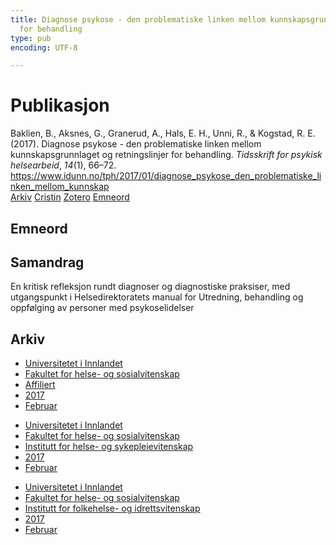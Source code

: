 ```yaml
---
title: Diagnose psykose - den problematiske linken mellom kunnskapsgrunnlaget og retningslinjer
  for behandling
type: pub
encoding: UTF-8

---
```

<h1>Publikasjon</h1>
<article id="csl-bib-container-I5EAMV4B" class="csl-bib-container">
  <div class="csl-bib-body"> <div class="csl-entry">Baklien, B., Aksnes, G., Granerud, A., Hals, E. H., Unni, R., &#38; Kogstad, R. E. (2017). Diagnose psykose - den problematiske linken mellom kunnskapsgrunnlaget og retningslinjer for behandling. <i>Tidsskrift for psykisk helsearbeid</i>, <i>14</i>(1), 66–72. <a href="https://www.idunn.no/tph/2017/01/diagnose_psykose_den_problematiske_linken_mellom_kunnskap">https://www.idunn.no/tph/2017/01/diagnose_psykose_den_problematiske_linken_mellom_kunnskap</a></div> </div>
  <div class="csl-bib-buttons">
    <a href="#taxonomy-article-I5EAMV4B" alt="archive" class="csl-bib-button">Arkiv</a>
    <a href="https://app.cristin.no/results/show.jsf?id=1453870" alt="Cristin" class="csl-bib-button">Cristin</a>
    <a href="http://zotero.org/groups/5881554/items/I5EAMV4B" alt="Zotero" class="csl-bib-button">Zotero</a>
    <a href="#keywords-article-I5EAMV4B" alt="keywords" class="csl-bib-button">Emneord</a>
  </div>
  <div id="csl-bib-meta-container-I5EAMV4B"></div>
</article>
<div id="csl-bib-meta-I5EAMV4B" class="csl-bib-meta">
  <article id="keywords-article-I5EAMV4B" class="keywords-article">
    <h1>Emneord</h1>
    
  </article>
  <article id="abstract-article-I5EAMV4B" class="abstract-article">
    <h1>Samandrag</h1>
    En kritisk refleksjon rundt diagnoser og diagnostiske praksiser, med 
utgangspunkt i Helsedirektoratets manual for Utredning, behandling og 
oppfølging av personer med psykoselidelser
  </article>
  <article id="taxonomy-article-I5EAMV4B" class="taxonomy-article">
    <h1>Arkiv</h1>
    <ul>
      <li>
        <a href="/nn/archive/?key=3DCRN523">Universitetet i Innlandet</a>
      </li>
      <li>
        <a href="/nn/archive/?key=IDKFS3MX">Fakultet for helse- og sosialvitenskap</a>
      </li>
      <li>
        <a href="/nn/archive/?key=VD6VZ36D">Affiliert</a>
      </li>
      <li>
        <a href="/nn/archive/?key=PH3896JG">2017</a>
      </li>
      <li>
        <a href="/nn/archive/?key=3R4LUB6Q">Februar</a>
      </li>
    </ul>
    <ul>
      <li>
        <a href="/nn/archive/?key=3DCRN523">Universitetet i Innlandet</a>
      </li>
      <li>
        <a href="/nn/archive/?key=IDKFS3MX">Fakultet for helse- og sosialvitenskap</a>
      </li>
      <li>
        <a href="/nn/archive/?key=GTV4ECMZ">Institutt for helse- og sykepleievitenskap</a>
      </li>
      <li>
        <a href="/nn/archive/?key=QV2QKSDS">2017</a>
      </li>
      <li>
        <a href="/nn/archive/?key=5A9AKSDK">Februar</a>
      </li>
    </ul>
    <ul>
      <li>
        <a href="/nn/archive/?key=3DCRN523">Universitetet i Innlandet</a>
      </li>
      <li>
        <a href="/nn/archive/?key=IDKFS3MX">Fakultet for helse- og sosialvitenskap</a>
      </li>
      <li>
        <a href="/nn/archive/?key=FJXE3Z8X">Institutt for folkehelse- og idrettsvitenskap</a>
      </li>
      <li>
        <a href="/nn/archive/?key=Y3QE4BPW">2017</a>
      </li>
      <li>
        <a href="/nn/archive/?key=BF34NF4K">Februar</a>
      </li>
    </ul>
  </article>
</div>
